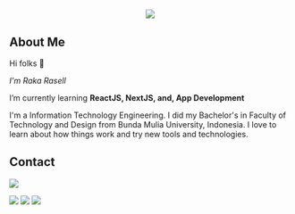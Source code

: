 # 

<p align="center">
    <img src="https://github-readme-stats.vercel.app/api?username=raselldev&show_icons=true&count_private=true&theme=dark"/>
</p>

## About Me

Hi folks :wave: 

*I'm Raka Rasell*

I’m currently learning **ReactJS, NextJS, and, App Development**

I'm a Information Technology Engineering. I did my Bachelor's in Faculty of Technology and Design from Bunda Mulia University, Indonesia. I love to learn about how things work and try new tools and technologies.

## Contact
<a href="https://raselldev-vercel.vercel.app"><img src="https://img.shields.io/website?down_color=red&down_message=OFFLINE&style=flat-square&up_color=green&up_message=ONLINE&url=https%3A%2F%2Fraselldev-vercel.vercel.app%2F"></a>

<a href="mailto:rakarasell@outlook.com">
<img src="https://img.shields.io/badge/rakarasell@outlook.com-%23D14836.svg?&style=for-the-badge&logo=gmail&logoColor=white" href="rakarasell@outlook.com"></a>

<a  href="https://www.instagram.com/rakarasell/">
<img src="https://img.shields.io/badge/@rakarasell_-%23E4405F.svg?&style=for-the-badge&logo=instagram&logoColor=white"></a>

<a href="https://www.linkedin.com/in/rrsll/">
<img src="https://img.shields.io/badge/Raka Rasell-%230077B5.svg?&style=for-the-badge&logo=linkedin&logoColor=white" ></a>  
